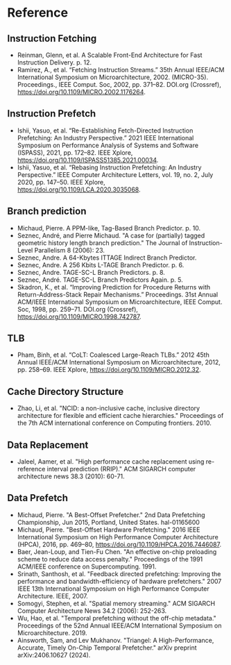 # Reference

## Instruction Fetching

- Reinman, Glenn, et al. A Scalable Front-End Architecture for Fast Instruction Delivery. p. 12.
- Ramirez, A., et al. “Fetching Instruction Streams.” 35th Annual IEEE/ACM International Symposium on Microarchitecture, 2002. (MICRO-35). Proceedings., IEEE Comput. Soc, 2002, pp. 371–82. DOI.org (Crossref), https://doi.org/10.1109/MICRO.2002.1176264.


## Instruction Prefetch

- Ishii, Yasuo, et al. “Re-Establishing Fetch-Directed Instruction Prefetching: An Industry Perspective.” 2021 IEEE International Symposium on Performance Analysis of Systems and Software (ISPASS), 2021, pp. 172–82. IEEE Xplore, https://doi.org/10.1109/ISPASS51385.2021.00034.
- Ishii, Yasuo, et al. “Rebasing Instruction Prefetching: An Industry Perspective.” IEEE Computer Architecture Letters, vol. 19, no. 2, July 2020, pp. 147–50. IEEE Xplore, https://doi.org/10.1109/LCA.2020.3035068.


## Branch prediction

- Michaud, Pierre. A PPM-like, Tag-Based Branch Predictor. p. 10.
- Seznec, André, and Pierre Michaud. "A case for (partially) tagged geometric history length branch prediction." The Journal of Instruction-Level Parallelism 8 (2006): 23.
- Seznec, Andre. A 64-Kbytes ITTAGE Indirect Branch Predictor.
- Seznec, Andre. A 256 Kbits L-TAGE Branch Predictor. p. 6.
- Seznec, Andre. TAGE-SC-L Branch Predictors. p. 8.
- Seznec, André. TAGE-SC-L Branch Predictors Again. p. 5.
- Skadron, K., et al. “Improving Prediction for Procedure Returns with Return-Address-Stack Repair Mechanisms.” Proceedings. 31st Annual ACM/IEEE International Symposium on Microarchitecture, IEEE Comput. Soc, 1998, pp. 259–71. DOI.org (Crossref), https://doi.org/10.1109/MICRO.1998.742787.

## TLB

- Pham, Binh, et al. “CoLT: Coalesced Large-Reach TLBs.” 2012 45th Annual IEEE/ACM International Symposium on Microarchitecture, 2012, pp. 258–69. IEEE Xplore, https://doi.org/10.1109/MICRO.2012.32.

## Cache Directory Structure

- Zhao, Li, et al. "NCID: a non-inclusive cache, inclusive directory architecture for flexible and efficient cache hierarchies." Proceedings of the 7th ACM international conference on Computing frontiers. 2010.

## Data Replacement

- Jaleel, Aamer, et al. "High performance cache replacement using re-reference interval prediction (RRIP)." ACM SIGARCH computer architecture news 38.3 (2010): 60-71.

## Data Prefetch

- Michaud, Pierre. "A Best-Offset Prefetcher." 2nd Data Prefetching Championship, Jun 2015, Portland, United States. hal-01165600
- Michaud, Pierre. "Best-Offset Hardware Prefetching." 2016 IEEE International Symposium on High Performance Computer Architecture (HPCA), 2016, pp. 469–80, https://doi.org/10.1109/HPCA.2016.7446087.
- Baer, Jean-Loup, and Tien-Fu Chen. "An effective on-chip preloading scheme to reduce data access penalty." Proceedings of the 1991 ACM/IEEE conference on Supercomputing. 1991.
- Srinath, Santhosh, et al. "Feedback directed prefetching: Improving the performance and bandwidth-efficiency of hardware prefetchers." 2007 IEEE 13th International Symposium on High Performance Computer Architecture. IEEE, 2007.
- Somogyi, Stephen, et al. "Spatial memory streaming." ACM SIGARCH Computer Architecture News 34.2 (2006): 252-263.
- Wu, Hao, et al. "Temporal prefetching without the off-chip metadata." Proceedings of the 52nd Annual IEEE/ACM International Symposium on Microarchitecture. 2019.
- Ainsworth, Sam, and Lev Mukhanov. "Triangel: A High-Performance, Accurate, Timely On-Chip Temporal Prefetcher." arXiv preprint arXiv:2406.10627 (2024).